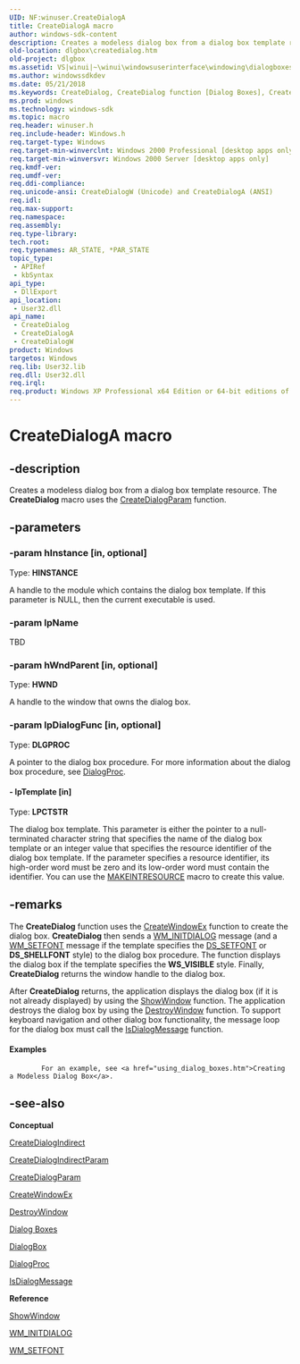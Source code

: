 ```yaml
---
UID: NF:winuser.CreateDialogA
title: CreateDialogA macro
author: windows-sdk-content
description: Creates a modeless dialog box from a dialog box template resource. The CreateDialog macro uses the CreateDialogParam function.
old-location: dlgbox\createdialog.htm
old-project: dlgbox
ms.assetid: VS|winui|~\winui\windowsuserinterface\windowing\dialogboxes\dialogboxreference\dialogboxfunctions\createdialog.htm
ms.author: windowssdkdev
ms.date: 05/21/2018
ms.keywords: CreateDialog, CreateDialog function [Dialog Boxes], CreateDialogA, CreateDialogW, _win32_CreateDialog, _win32_createdialog_cpp, dlgbox.createdialog, winui._win32_createdialog, winuser/CreateDialog, winuser/CreateDialogA, winuser/CreateDialogW
ms.prod: windows
ms.technology: windows-sdk
ms.topic: macro
req.header: winuser.h
req.include-header: Windows.h
req.target-type: Windows
req.target-min-winverclnt: Windows 2000 Professional [desktop apps only]
req.target-min-winversvr: Windows 2000 Server [desktop apps only]
req.kmdf-ver: 
req.umdf-ver: 
req.ddi-compliance: 
req.unicode-ansi: CreateDialogW (Unicode) and CreateDialogA (ANSI)
req.idl: 
req.max-support: 
req.namespace: 
req.assembly: 
req.type-library: 
tech.root: 
req.typenames: AR_STATE, *PAR_STATE
topic_type:
 - APIRef
 - kbSyntax
api_type:
 - DllExport
api_location:
 - User32.dll
api_name:
 - CreateDialog
 - CreateDialogA
 - CreateDialogW
product: Windows
targetos: Windows
req.lib: User32.lib
req.dll: User32.dll
req.irql: 
req.product: Windows XP Professional x64 Edition or 64-bit editions of     Windows Server 2003
---
```


# CreateDialogA macro


## -description


Creates a modeless dialog box from a dialog box template resource. The <b>CreateDialog</b> macro uses the <a href="https://msdn.microsoft.com/366d4035-d765-4600-87ca-5152c45f7fcd">CreateDialogParam</a> function.


## -parameters




### -param hInstance [in, optional]

Type: <b>HINSTANCE</b>

A handle to the module which contains the dialog box template. If this parameter is NULL, then the current executable is used.


### -param lpName

TBD


### -param hWndParent [in, optional]

Type: <b>HWND</b>

A handle to the window that owns the dialog box. 


### -param lpDialogFunc [in, optional]

Type: <b>DLGPROC</b>

A pointer to the dialog box procedure. For more information about the dialog box procedure, see <a href="https://msdn.microsoft.com/37c1b0b2-cf81-45d9-9a4e-9e5f7fa58dfd">DialogProc</a>. 


#### - lpTemplate [in]

Type: <b>LPCTSTR</b>

The dialog box template. This parameter is either the pointer to a null-terminated character string that specifies the name of the dialog box template or an integer value that specifies the resource identifier of the dialog box template. If the parameter specifies a resource identifier, its high-order word must be zero and its low-order word must contain the identifier. You can use the <a href="https://msdn.microsoft.com/761df981-776f-43ca-9cc9-bb82a49f66e6">MAKEINTRESOURCE</a> macro to create this value. 


## -remarks



The <b>CreateDialog</b> function uses the <a href="https://msdn.microsoft.com/33deeb92-6285-4c67-9338-ca2e194b9915">CreateWindowEx</a> function to create the dialog box. <b>CreateDialog</b> then sends a <a href="https://msdn.microsoft.com/bc4f4718-1dab-48db-ae3b-5a81a7be2644">WM_INITDIALOG</a> message (and a <a href="https://msdn.microsoft.com/7db6b8af-dbec-4c29-8bf7-d7e95d9813c3">WM_SETFONT</a> message if the template specifies the <a href="about_dialog_boxes.htm">DS_SETFONT</a> or <b>DS_SHELLFONT</b> style) to the dialog box procedure. The function displays the dialog box if the template specifies the <b>WS_VISIBLE</b> style. Finally, <b>CreateDialog</b> returns the window handle to the dialog box. 

After <b>CreateDialog</b> returns, the application displays the dialog box (if it is not already displayed) by using the <a href="https://msdn.microsoft.com/13ffef63-3e29-4ca7-a14d-48ff901d82b5">ShowWindow</a> function. The application destroys the dialog box by using the <a href="https://msdn.microsoft.com/054fa847-7d6e-4c73-bf8c-b75203713b3e">DestroyWindow</a> function. To support keyboard navigation and other dialog box functionality, the message loop for the dialog box must call the <a href="https://msdn.microsoft.com/0afa23a3-f552-40f9-9713-e7bf790ba25c">IsDialogMessage</a> function.


#### Examples


			
			For an example, see <a href="using_dialog_boxes.htm">Creating a Modeless Dialog Box</a>.

<div class="code"></div>



## -see-also




<b>Conceptual</b>



<a href="https://msdn.microsoft.com/b3bddf88-be6d-4aa3-9e23-257126bdfc15">CreateDialogIndirect</a>



<a href="https://msdn.microsoft.com/f8ed581b-992e-41b8-a2f5-906b9bafa578">CreateDialogIndirectParam</a>



<a href="https://msdn.microsoft.com/366d4035-d765-4600-87ca-5152c45f7fcd">CreateDialogParam</a>



<a href="https://msdn.microsoft.com/33deeb92-6285-4c67-9338-ca2e194b9915">CreateWindowEx</a>



<a href="https://msdn.microsoft.com/054fa847-7d6e-4c73-bf8c-b75203713b3e">DestroyWindow</a>



<a href="https://msdn.microsoft.com/07ebee3c-5aa7-4b0d-b6cb-e642e01e1a88">Dialog Boxes</a>



<a href="https://msdn.microsoft.com/0b28b084-e519-4114-9950-0aebf089b0c8">DialogBox</a>



<a href="https://msdn.microsoft.com/37c1b0b2-cf81-45d9-9a4e-9e5f7fa58dfd">DialogProc</a>



<a href="https://msdn.microsoft.com/0afa23a3-f552-40f9-9713-e7bf790ba25c">IsDialogMessage</a>



<b>Reference</b>



<a href="https://msdn.microsoft.com/13ffef63-3e29-4ca7-a14d-48ff901d82b5">ShowWindow</a>



<a href="https://msdn.microsoft.com/bc4f4718-1dab-48db-ae3b-5a81a7be2644">WM_INITDIALOG</a>



<a href="https://msdn.microsoft.com/7db6b8af-dbec-4c29-8bf7-d7e95d9813c3">WM_SETFONT</a>
 

 

